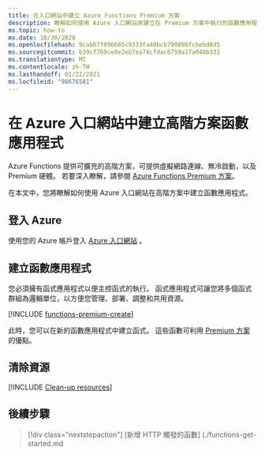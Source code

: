 ```yaml
---
title: 在入口網站中建立 Azure Functions Premium 方案
description: 瞭解如何使用 Azure 入口網站來建立在 Premium 方案中執行的函數應用程式。
ms.topic: how-to
ms.date: 10/30/2020
ms.openlocfilehash: 9cab67f096665c9333fa40bcb790896fcbebd8d5
ms.sourcegitcommit: b39cf769ce8e2eb7ea74cfdac6759a17a048b331
ms.translationtype: MT
ms.contentlocale: zh-TW
ms.lasthandoff: 01/22/2021
ms.locfileid: "98676581"
---
```

# <a name="create-a-premium-plan-function-app-in-the-azure-portal"></a>在 Azure 入口網站中建立高階方案函數應用程式

Azure Functions 提供可擴充的高階方案，可提供虛擬網路連線、無冷啟動，以及 Premium 硬體。 若要深入瞭解，請參閱 [Azure Functions Premium 方案](functions-premium-plan.md)。 

在本文中，您將瞭解如何使用 Azure 入口網站在高階方案中建立函數應用程式。 

## <a name="sign-in-to-azure"></a>登入 Azure

使用您的 Azure 帳戶登入 [Azure 入口網站](https://portal.azure.com) 。

## <a name="create-a-function-app"></a>建立函數應用程式

您必須擁有函式應用程式以便主控函式的執行。 函式應用程式可讓您將多個函式群組為邏輯單位，以方便您管理、部署、調整和共用資源。

[!INCLUDE [functions-premium-create](../../includes/functions-premium-create.md)]

此時，您可以在新的函數應用程式中建立函式。 這些函數可利用 [Premium 方案](functions-premium-plan.md)的優點。

## <a name="clean-up-resources"></a>清除資源

[!INCLUDE [Clean-up resources](../../includes/functions-quickstart-cleanup.md)]

## <a name="next-steps"></a>後續步驟

> [!div class="nextstepaction"]
> [新增 HTTP 觸發的函數] (./functions-get-started.md
